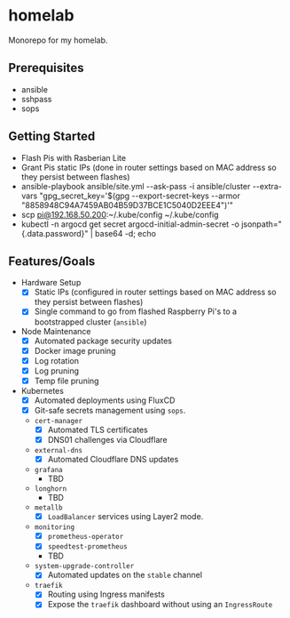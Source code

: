 # homelab

Monorepo for my homelab.

## Prerequisites

- ansible
- sshpass
- sops

## Getting Started

- Flash Pis with Rasberian Lite
- Grant Pis static IPs (done in router settings based on MAC address so they persist between flashes)
- ansible-playbook ansible/site.yml --ask-pass -i ansible/cluster --extra-vars "gpg_secret_key='$(gpg --export-secret-keys --armor "8858948C94A7459AB04B59D37BCE1C5040D2EEE4")'"
- scp pi@192.168.50.200:~/.kube/config ~/.kube/config
- kubectl -n argocd get secret argocd-initial-admin-secret -o jsonpath="{.data.password}" | base64 -d; echo

## Features/Goals

- Hardware Setup
  - [x] Static IPs (configured in router settings based on MAC address so they persist between flashes)
  - [x] Single command to go from flashed Raspberry Pi's to a bootstrapped cluster (`ansible`)
- Node Maintenance
  - [x] Automated package security updates
  - [x] Docker image pruning
  - [x] Log rotation
  - [x] Log pruning
  - [x] Temp file pruning
- Kubernetes
  - [x] Automated deployments using FluxCD
  - [x] Git-safe secrets management using `sops`.
  - `cert-manager`
    - [x] Automated TLS certificates
    - [x] DNS01 challenges via Cloudflare
  - `external-dns`
    - [x] Automated Cloudflare DNS updates
  - `grafana`
    - TBD
  - `longhorn`
    - TBD
  - `metallb`
    - [x] `LoadBalancer` services using Layer2 mode.
  - `monitoring`
    - [x] `prometheus-operator`
    - [x] `speedtest-prometheus`
    - TBD
  - `system-upgrade-controller`
    - [x] Automated updates on the `stable` channel
  - `traefik`
    - [x] Routing using Ingress manifests
    - [x] Expose the `traefik` dashboard without using an `IngressRoute`

